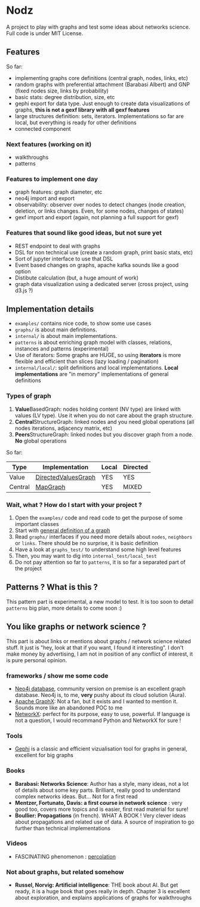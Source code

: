 # Nodz

A project to play with graphs and test some ideas about networks science. 
Full code is under MIT License. 

## Features

So far:
* implementing graphs core definitions (central graph, nodes, links, etc)
* random graphs with preferential attachment (Barabasi Albert) and GNP (fixed nodes size, links by probability)
* basic stats: degree distribution, size, etc
* gephi export for data type. Just enough to create data visualizations of graphs, **this is not a gexf library with all gexf features**
* large structures definition: sets, iterators. Implementations so far are local, but everything is ready for other definitions 
* connected component 

### Next features (working on it)

* walkthroughs
* patterns 

### Features to implement one day

* graph features: graph diameter, etc
* neo4j import and export
* observability: observer over nodes to detect changes (node creation, deletion, or links changes. Even, for some nodes, changes of states)
* gexf import and export (again, not planning a full support for gexf)

### Features that sound like good ideas, but not sure yet

* REST endpoint to deal with graphs 
* DSL for non technical use (create a random graph, print basic stats, etc)
* Sort of jupyter interface to use that DSL
* Event based changes on graphs, apache kafka sounds like a good option
* Distibute calculation (but, a huge amount of work)
* graph data visualization using a dedicated server (cross project, using d3.js ?)


## Implementation details 

* `examples/` contains nice code, to show some use cases
* `graphs/` is about main definitions.  
* `internal/` is about main implementations. 
* `patterns` is about enriching graph model with classes, relations, instances and patterns (experimental)
* Use of iterators: Some graphs are HUGE, so  using **iterators** is more flexible and efficient than slices (lazy loading / pagination)
* `internal/local/`: split definitions and local implementations. **Local implementations** are "in memory" implementations of general definitions 

### Types of graph

1. **Value**BasedGraph: nodes holding content (NV type) are linked with values (LV type). Use it when you do not care about the graph structure. 
2. **Central**StructureGraph: linked nodes and you need global operations (all nodes iterations, adjacency matrix, etc)
3. **Peers**StructureGraph: linked nodes but you discover graph from a node. **No** global operations

So far: 

| Type | Implementation | Local | Directed |
|------|----------------|-------|-----------|
| Value | [DirectedValuesGraph](https://github.com/zefrenchwan/nodz/blob/main/internal/local/directed_value_graphs.go) | YES | YES |
| Central | [MapGraph](https://github.com/zefrenchwan/nodz/blob/main/internal/local/map_graphs.go) | YES | MIXED |

### Wait, what ? How do I start with your project ? 

1. Open the `examples/` code and read code to get the purpose of some important classes
2. Start with [general definition of a graph](https://github.com/zefrenchwan/nodz/blob/main/graphs/structures.go) 
3. Read `graphs/` interfaces if you need more details about `nodes`, `neighbors` or `links`. There should be no surprise, it is basic definition 
4. Have a look at `graphs_test/` to understand some high level features
5. Then, you may want to dig into `internal_test/local_test`
6. Do not pay attention so far to `patterns`, it is so far a separated part of the project

## Patterns ? What is this ? 

This pattern part is experimental, a new model to test. 
It is too soon to detail `patterns` big plan, more details to come soon :)

## You like graphs or network science ? 

This part is about links or mentions about graphs / network science related stuff. 
It just is "hey, look at that if you want, I found it interesting". 
I don't make money by advertising, I am not in position of any conflict of interest, it is pure personal opinion. 

### frameworks / show me some code

* [Neo4j database](https://neo4j.com/), community version on premise is an excellent graph database. Neo4j is, to me, **very** pushy about its cloud solution (Aura). 
* [Apache GraphX](https://spark.apache.org/graphx/): Not a fan, but it exists and I wanted to mention it. Sounds more like an abandoned POC to me
* [NetworkX](https://networkx.org/): perfect for its purpose, easy to use, powerful. If language is not a question, I would recommand Python and NetworkX for sure ! 

### Tools 

* [Gephi](https://gephi.org/) is a classic and efficient vizualisation tool for graphs in general, excellent for big graphs

### Books 

* **Barabasi: Networks Science**: Author has a style, many ideas, not a lot of details about some key parts. Brilliant, really good to understand complex networks ideas. But... Not for a first read 
* **Mentzer, Fortunato, Davis: a first course in network science** : very good too, covers more topics and is easier, first read material for sure! 
* **Boullier: Propagations** (in french). WHAT A BOOK ! Very clever ideas about propagations and related use of data. A source of inspiration to go further than technical implementations

### Videos

* FASCINATING phenomenon : [percolation](https://www.youtube.com/watch?v=a-767WnbaCQ)

### Not about graphs, but related somehow

* **Russel, Norvig: Artificial intelligence**: THE book about AI. But get ready, it is a huge book that goes really in depth. Chapter 3 is excellent about exploration, and explains applications of graphs for walkthroughs
